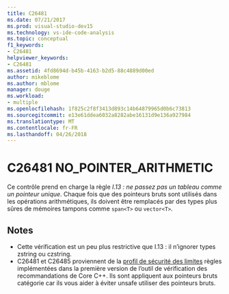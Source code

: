 ```yaml
---
title: C26481
ms.date: 07/21/2017
ms.prod: visual-studio-dev15
ms.technology: vs-ide-code-analysis
ms.topic: conceptual
f1_keywords:
- C26481
helpviewer_keywords:
- C26481
ms.assetid: 4fd8694d-b45b-4163-b2d5-88c4889d00ed
author: mikeblome
ms.author: mblome
manager: douge
ms.workload:
- multiple
ms.openlocfilehash: 1f825c2f8f3413d893c14b64879965d0b6c73813
ms.sourcegitcommit: e13e61ddea6032a8282abe16131d9e136a927984
ms.translationtype: MT
ms.contentlocale: fr-FR
ms.lasthandoff: 04/26/2018
---
```

# <a name="c26481-nopointerarithmetic"></a>C26481 NO_POINTER_ARITHMETIC
Ce contrôle prend en charge la règle *I.13 : ne passez pas un tableau comme un pointeur unique*. Chaque fois que des pointeurs bruts sont utilisés dans les opérations arithmétiques, ils doivent être remplacés par des types plus sûres de mémoires tampons comme `span<T>` ou `vector<T>`.

## <a name="remarks"></a>Notes
- Cette vérification est un peu plus restrictive que I.13 : il n’ignorer types zstring ou czstring.
- C26481 et C26485 proviennent de la [profil de sécurité des limites](https://github.com/isocpp/CppCoreGuidelines/blob/master/CppCoreGuidelines.md) règles implémentées dans la première version de l’outil de vérification des recommandations de Core C++. Ils sont appliquent aux pointeurs bruts catégorie car ils vous aider à éviter unsafe utiliser des pointeurs bruts.
